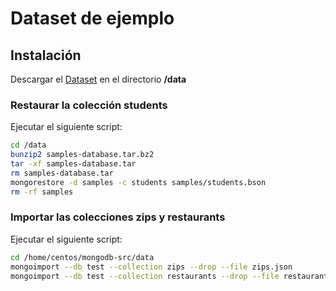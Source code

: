Dataset de ejemplo
==================

Instalación
-----------

Descargar el [Dataset](https://mega.co.nz/#!WVgSFYBZ!5C28emvkBqMWTlnEmYFvKxOej671tdKT7INiNsrbNQA) en el directorio **/data**

### Restaurar la colección students
Ejecutar el siguiente script:
```bash
cd /data
bunzip2 samples-database.tar.bz2
tar -xf samples-database.tar
rm samples-database.tar
mongorestore -d samples -c students samples/students.bson
rm -rf samples
```

### Importar las colecciones zips y restaurants
Ejecutar el siguiente script:
```bash
cd /home/centos/mongodb-src/data
mongoimport --db test --collection zips --drop --file zips.json
mongoimport --db test --collection restaurants --drop --file restaurants.json
```
